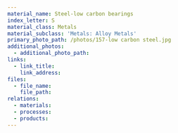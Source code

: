 ```yaml
---
material_name: Steel-low carbon bearings
index_letter: S
material_class: Metals
material_subclass: 'Metals: Alloy Metals'
primary_photo_path: /photos/157-low carbon steel.jpg
additional_photos:
  - additional_photo_path:
links:
  - link_title:
    link_address:
files:
  - file_name:
    file_path:
relations:
  - materials:
  - processes:
  - products:
---
```



